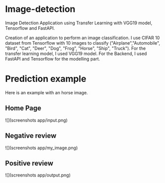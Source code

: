 # Image-detection
Image Detection Application using Transfer Learning with VGG19 model, Tensorflow and FastAPI.

Creation of an application to perform an image classification. I use CIFAR 10 dataset from Tensorflow with 10 images to classify ("Airplane","Automobile", "Bird", "Cat", "Deer", "Dog", "Frog", "Horse", "Ship", "Truck"). For the transfer learning model, I used VGG19 model. For the Backend, I used FastAPI and Tensorflow for the modelling part.

# Prediction example
Here is an example with an horse image.
## Home Page
![](screenshots app/input.png)

## Negative review
![](screenshots app/my_image.png)

## Positive review
![](screenshots app/output.png)
